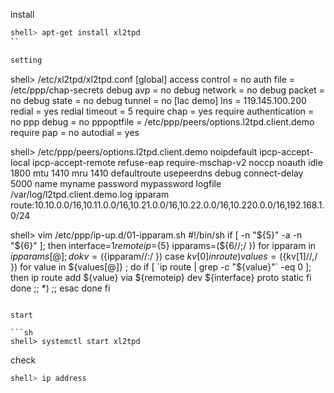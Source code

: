 install

```sh
shell> apt-get install xl2tpd
``

setting

```
shell> /etc/xl2tpd/xl2tpd.conf
[global]
access control = no
auth file = /etc/ppp/chap-secrets
debug avp = no
debug network = no
debug packet = no
debug state = no
debug tunnel = no
[lac demo]
lns = 119.145.100.200
redial = yes
redial timeout = 5
require chap = yes
require authentication = no
ppp debug = no
pppoptfile = /etc/ppp/peers/options.l2tpd.client.demo
require pap = no
autodial = yes

shell> /etc/ppp/peers/options.l2tpd.client.demo
noipdefault
ipcp-accept-local
ipcp-accept-remote
refuse-eap
require-mschap-v2
noccp
noauth
idle 1800
mtu 1410
mru 1410
defaultroute
usepeerdns
debug
connect-delay 5000
name myname
password mypassword
logfile /var/log/l2tpd.client.demo.log
ipparam route:10.10.0.0/16,10.11.0.0/16,10.21.0.0/16,10.22.0.0/16,10.220.0.0/16,192.168.1.0/24

shell> vim /etc/ppp/ip-up.d/01-ipparam.sh
#!/bin/sh
if [ -n "${5}" -a -n "${6}" ]; then
interface=${1}
remoteip=${5}
ipparams=(${6//;/ })
for ipparam in ${ipparams[@]} ; do
kv=(${ipparam//:/ })
case ${kv[0]} in
route)
values=(${kv[1]//,/ })
for value in ${values[@]} ; do
if [ `ip route | grep -c "${value}"` -eq 0 ]; then
ip route add ${value} via ${remoteip} dev ${interface} proto static
fi
done
;;
*)
;;
esac
done
fi
```

start 

```sh
shell> systemctl start xl2tpd
```

check 

```sh
shell> ip address
```



